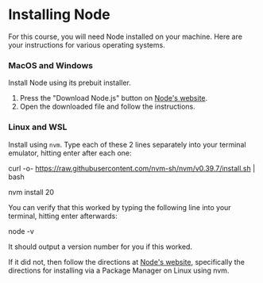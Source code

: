 # Installing Node

For this course, you will need Node installed on your machine. Here are your instructions for various operating systems.

### MacOS and Windows

Install Node using its prebuit installer.

1. Press the "Download Node.js" button on [Node's website](https://nodejs.org/en/download/prebuilt-installer).
2. Open the downloaded file and follow the instructions.

### Linux and WSL

Install using `nvm`. Type each of these 2 lines separately into your terminal emulator, hitting enter after each one:

curl -o- https://raw.githubusercontent.com/nvm-sh/nvm/v0.39.7/install.sh | bash

nvm install 20

You can verify that this worked by typing the following line into your terminal, hitting enter afterwards:

node -v

It should output a version number for you if this worked.

If it did not, then follow the directions at [Node's website](https://nodejs.org/en/download/prebuilt-installer), specifically the directions for installing via a Package Manager on Linux using nvm.
